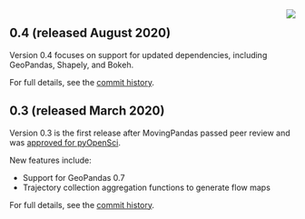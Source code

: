 <img align="right" src="https://anitagraser.github.io/movingpandas/pics/movingpandas.png">

## 0.4 (released August 2020)

Version 0.4 focuses on support for updated dependencies, including GeoPandas, Shapely, and Bokeh. 

For full details, see the [commit history](https://github.com/anitagraser/movingpandas/commits/v0.4.rc1).

## 0.3 (released March 2020)

Version 0.3 is the first release after MovingPandas passed peer review and was [approved for pyOpenSci](https://github.com/pyOpenSci/software-review/issues/18).

New features include:

* Support for GeoPandas 0.7
* Trajectory collection aggregation functions to generate flow maps

For full details, see the [commit history](https://github.com/anitagraser/movingpandas/commits/v0.3.rc1).
